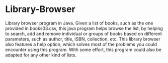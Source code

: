 # Library-Browser
Library browser program in Java. Given a list of books, such as the one provided in books03.csv, this java program helps browse the list, by helping to search, add and remove individual or groups of books based on different parameters, such as author, title, ISBN, collection, etc. This library browser also features a help option, which solves most of the problems you could encounter using this program. With some effort, this program could also be adapted for any other kind of lists.
